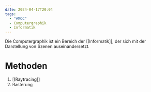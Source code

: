 ```yaml
---
date: 2024-04-17T20:04
tags:
  - "#MOC"
  - Computergraphik
  - Informatik
---
```

Die Computergraphik ist ein Bereich der [[Informatik]], der sich mit der Darstellung von Szenen auseinandersetzt.
# Methoden
1. [[Raytracing]]
2. Rasterung